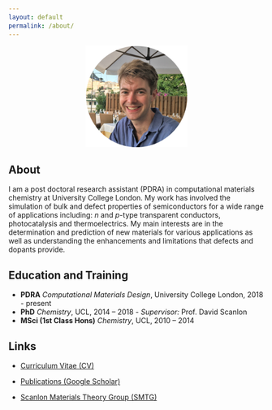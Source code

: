 ```yaml
---
layout: default
permalink: /about/
---
```


<center><img src="./assets/profile.jpg" width="200" height="200" /></center>


## About
I am a post doctoral research assistant (PDRA) in computational materials chemistry at University College London. My work has involved the simulation of bulk and defect properties of semiconductors for a wide range of applications including: *n* and *p*-type transparent conductors, photocatalysis and thermoelectrics. My main interests are in the determination and prediction of new materials for various applications as well as understanding the enhancements and limitations that defects and dopants provide.

## Education and Training

 - **PDRA** *Computational Materials Design*, University College London, 2018 - present
 - **PhD** *Chemistry*, UCL, 2014 – 2018 - *Supervisor:* Prof. David Scanlon
 - **MSci (1st Class Hons)** *Chemistry*, UCL, 2010 – 2014

## Links

 - [Curriculum Vitae (CV)](/assets/badw-cv.pdf)

 - [Publications (Google Scholar)](https://scholar.google.co.uk/citations?user=c34AgtMAAAAJ&hl=en)

 - [Scanlon Materials Theory Group (SMTG)](http://www.davidscanlon.com)
